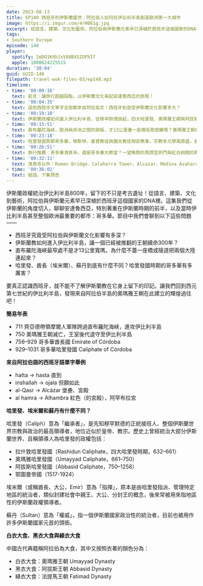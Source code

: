 ```yaml
---
date: 2023-08-13
title: EP148 西班牙的伊斯蘭盛世：阿拉伯人如何在伊比利半島創造歐洲第一大城市
image: https://i.imgur.com/4rHB61g.jpg
excerpt: 從語言、建築、文化到藝術，阿拉伯與伊斯蘭元素早已深植於西班牙這個國家的DNA裡。伊斯蘭統治下的哥多華酋長國與哈里發國有多厲害？讓我們回到西元第七世紀的伊比利半島，發現來自阿拉伯半島的奧瑪雅王朝在此建立的輝煌過往吧！
tags:
- Southern Europe
episode: 148
player:
  spotify: 2eDO1K0hJxV08BX5ZOPXIf
  apple: 1000624225515
duration: '38:04'
guid: GUID-148
filepath: travel-wok-files-03/ep148.mp3
timeline:
- time: '00:00:16'
  text: 前言：讓旅行超越踩點，以伊斯蘭文化串起安達魯西亞的旅程！
- time: '00:04:35'
  text: 這些西班牙文單字全部都來自阿拉伯文！西班牙到底受伊斯蘭文化影響多大？
- time: '00:10:10'
  text: 伊斯蘭政權如何進入伊比利半島，從穆罕默德說起，四大哈里發、奧瑪雅王朝與阿拔斯王朝
- time: '00:15:51'
  text: 直布羅陀海峽，歐洲與非洲之間的跳板，才13公里蓋一座橋有那麼難嗎？奧瑪雅王朝如何開啟伊比利半島的伊斯蘭時代
- time: '00:23:18'
  text: 哈里發國首都哥多華，穆斯林、基督教徒與猶太教徒相安無事，宗教多元學風鼎盛，甚至一度超越君士坦丁堡？
- time: '00:26:51'
  text: 旅行推薦：哥多華清真寺，還是哥多華大教堂？一望無際的馬蹄型拱門與紅白相間的獨特結構
- time: '00:32:11'
  text: 清真寺以外：Roman Bridge、​​Calahorra Tower、Alcazar、Medina Azahara
- time: '00:36:02'
  text: 結語，下集預告
---
```

伊斯蘭政權統治伊比利半島800年，留下的不只是考古遺址！從語言、建築、文化到藝術，阿拉伯與伊斯蘭元素早已深植於西班牙這個國家的DNA裡。這集我們從伊斯蘭的角度切入，聊聊安達魯西亞，特別著重在伊斯蘭時期的前半，以及當時伊比利半島甚至整個歐洲最重要的都市：哥多華。節目中我們會聊到以下這些問題——

* 西班牙究竟受阿拉伯與伊斯蘭文化影響有多深？
* 伊斯蘭教如何進入伊比利半島，讓一個已經被推翻的王朝續命300年？
* 直布羅陀海峽最窄處不是才13公里寬嗎，為什麼不蓋一座橋或隧道把兩個大陸連起來？
* 哈里發、酋長（埃米爾）、蘇丹到底有什麼不同？哈里發國時期的哥多華有多厲害？

要真正認識西班牙，就不能不了解伊斯蘭教在它身上留下的印記。讓我們回到西元第七世紀的伊比利半島，發現來自阿拉伯半島的奧瑪雅王朝在此建立的輝煌過往吧！

**簡易年表**

* 711 齊亞德帶領摩爾人軍隊跨過直布羅陀海峽，進攻伊比利半島
* 750 奧瑪雅王朝滅亡，王室後代退守至伊比利半島
* 756–929 哥多華酋長國 Emirate of Córdoba
* 929–1031 哥多華哈里發國 Caliphate of Córdoba 

**來自阿拉伯語的西班牙語單字舉例**

* hatta → hasta 直到
* inshallah → ojala 但願如此
* al-Qasr → Alcázar 堡壘、宮殿
* al hamra → Alhambra 紅色（的宮殿），阿罕布拉宮

**哈里發、埃米爾和蘇丹有什麼不同？**

哈里發（Caliph）意為「繼承者」，是先知穆罕默德的正統接班人、整個伊斯蘭世界宗教與政治的最高領導者，地位近似於皇帝、教宗。歷史上曾經統治大部分伊斯蘭世界、且稱領導人為哈里發的政權包括：

* 拉什敦哈里發國（Rashidun Caliphate，四大哈里發時期，632–661）
* 奧瑪雅哈里發國（Umayyad Caliphate，661–750）
* 阿拔斯哈里發國（Abbasid Caliphate，750–1258）
* 鄂圖曼帝國（1517-1924）

埃米爾（或稱酋長、大公，Emir）意為「指揮」，原本是由哈里發指派、管理特定地區的統治者，類似封建社會中親王、大公、分封王的概念，後來常被用來指地區性的伊斯蘭政權領導者。

蘇丹（Sultan）意為「權威」，指一個伊斯蘭國家政治性的統治者，目前也被用作許多伊斯蘭國家元首的頭銜。

**白衣大食、黑衣大食與綠衣大食**

中國古代典籍稱阿拉伯為大食，其中又按照衣著的顏色分為：

* 白衣大食：奧瑪雅王朝 Umayyad Dynasty
* 黑衣大食：阿拔斯王朝 Abbasid Dynasty
* 綠衣大食：法提馬王朝 Fatimad Dynasty